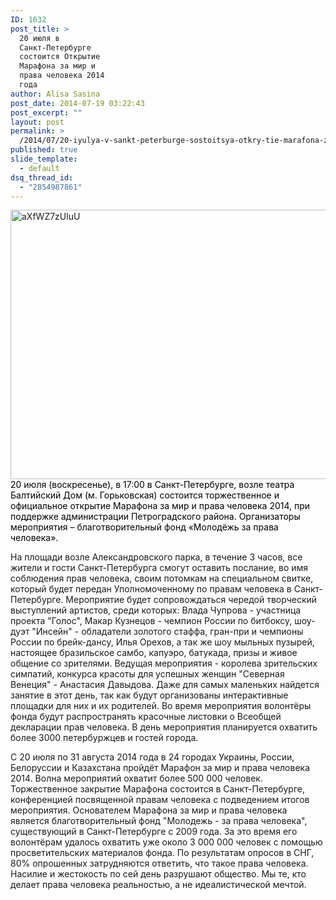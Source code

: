 ```yaml
---
ID: 1632
post_title: >
  20 июля в
  Санкт-Петербурге
  состоится Открытие
  Марафона за мир и
  права человека 2014
  года
author: Alisa Sasina
post_date: 2014-07-19 03:22:43
post_excerpt: ""
layout: post
permalink: >
  /2014/07/20-iyulya-v-sankt-peterburge-sostoitsya-otkry-tie-marafona-za-mir-i-prava-cheloveka-2014-goda.html
published: true
slide_template:
  - default
dsq_thread_id:
  - "2854987861"
---
```

<a href="http://pravacheloveka.info/wp-content/uploads/2014/07/aXfWZ7zUluU1.jpg"><img class="aligncenter wp-image-1635 size-large" src="http://pravacheloveka.info/wp-content/uploads/2014/07/aXfWZ7zUluU1-1024x724.jpg" alt="aXfWZ7zUluU" width="610" height="431" /></a><br style="color: #000000;" /><span style="color: #000000;">20 июля (воскресенье), в 17:00 в Санкт-Петербурге, возле театра Балтийский Дом (м. Горьковская) состоится торжественное и официальное открытие Марафона за мир и права человека 2014, при поддержке администрации Петроградского района. Организаторы мероприятия – благотворительный фонд «Молодёжь за права человека». </span>

На площади возле Александровского парка, в течение 3 часов, все жители и гости Санкт-Петербурга смогут оставить послание, во имя соблюдения прав человека, своим потомкам на специальном свитке, который будет передан Уполномоченному по правам человека в Санкт-Петербурге. Мероприятие будет сопровождаться чередой творческий выступлений артистов,
среди которых: Влада Чупрова - участница проекта "Голос", Макар Кузнецов - чемпион России по битбоксу, шоу-дуэт "Инсейн" - обладатели золотого стаффа, гран-при и чемпионы России по брейк-дансу, Илья Орехов, а так же шоу мыльных пузырей, настоящее бразильское самбо, капуэро, батукада, призы и живое общение со зрителями. Ведущая мероприятия - королева зрительских симпатий, конкурса красоты для успешных женщин "Северная Венеция" - Анастасия Давыдова. Даже
для самых маленьких найдется занятие в этот день, так как будут организованы интерактивные площадки для них и их родителей. Во время мероприятия волонтёры фонда будут распространять красочные листовки о Всеобщей декларации прав человека. В день мероприятия планируется охватить более 3000 петербуржцев и гостей города.

С 20 июля по 31 августа 2014 года в 24 городах Украины, России, Белоруссии и Казахстана пройдёт Марафон за мир и права человека 2014. Волна мероприятий охватит более 500 000 человек. Торжественное закрытие Марафона состоится в Санкт-Петербурге, конференцией посвященной правам человека с подведением итогов мероприятия.
Основателем Марафона за мир и права человека является благотворительный фонд "Молодежь - за права человека", существующий в Санкт-Петербурге с 2009 года. За это время его волонтёрам удалось охватить уже около 3 000 000 человек с помощью просветительских материалов фонда. По результатам опросов в СНГ, 80% опрошенных затрудняются ответить, что такое права человека. Насилие и жестокость по сей день разрушают общество. Мы те, кто делает права человека реальностью, а не идеалистической мечтой.